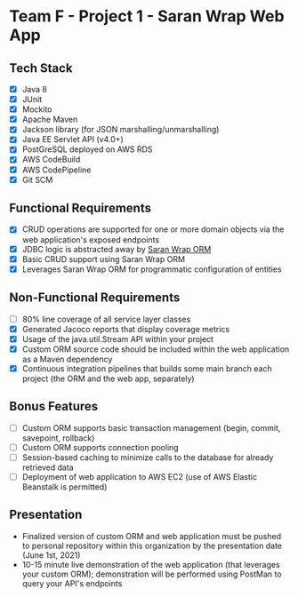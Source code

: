 # Team F - Project 1 - Saran Wrap Web App

## Tech Stack
- [x] Java 8
- [x] JUnit
- [x] Mockito
- [x] Apache Maven
- [x] Jackson library (for JSON marshalling/unmarshalling)
- [x] Java EE Servlet API (v4.0+)
- [x] PostGreSQL deployed on AWS RDS
- [x] AWS CodeBuild
- [x] AWS CodePipeline
- [x] Git SCM

## Functional Requirements
- [x] CRUD operations are supported for one or more domain objects via the web application's exposed endpoints
- [x] JDBC logic is abstracted away by [Saran Wrap ORM](https://github.com/210426-java-react-enterprise/saran_wrap_orm_p1)
- [x] Basic CRUD support using Saran Wrap ORM
- [x] Leverages Saran Wrap ORM for programmatic configuration of entities

## Non-Functional Requirements
- [ ] 80% line coverage of all service layer classes
- [x] Generated Jacoco reports that display coverage metrics
- [x] Usage of the java.util.Stream API within your project
- [x] Custom ORM source code should be included within the web application as a Maven dependency
- [x] Continuous integration pipelines that builds some main branch each project (the ORM and the web app, separately)

## Bonus Features 
- [ ] Custom ORM supports basic transaction management (begin, commit, savepoint, rollback)
- [ ] Custom ORM supports connection pooling
- [ ] Session-based caching to minimize calls to the database for already retrieved data
- [ ] Deployment of web application to AWS EC2 (use of AWS Elastic Beanstalk is permitted)

## Presentation
- Finalized version of custom ORM and web application must be pushed to personal repository within this organization by the presentation date (June 1st, 2021)
- 10-15 minute live demonstration of the web application (that leverages your custom ORM); demonstration will be performed using PostMan to query your API's endpoints
